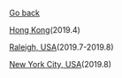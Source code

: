 [Go back](./index.md)

[Hong Kong](./traveling_hk.md)(2019.4)

[Raleigh, USA](./traveling_raleigh_usa.md)(2019.7-2019.8)

[New York City, USA](./traveling_nyc_usa.md)(2019.8)
